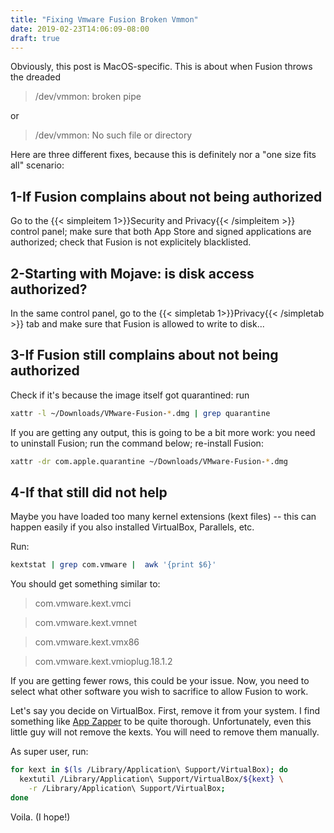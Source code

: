 ```yaml
---
title: "Fixing Vmware Fusion Broken Vmmon"
date: 2019-02-23T14:06:09-08:00
draft: true
---
```

Obviously, this post is MacOS-specific. This is about when Fusion throws the dreaded

> /dev/vmmon: broken pipe

or

> /dev/vmmon: No such file or directory


Here are three different fixes, because this is definitely nor a "one size fits all" scenario:

## 1-If Fusion complains about not being authorized

Go to the {{< simpleitem 1>}}Security and Privacy{{< /simpleitem >}} control panel; make sure that both App Store and signed applications are authorized; check that Fusion is not explicitely blacklisted.

## 2-Starting with Mojave: is disk access authorized?

In the same control panel, go to the {{< simpletab 1>}}Privacy{{< /simpletab >}} tab and make sure that Fusion is allowed to write to disk...

## 3-If Fusion still complains about not being authorized

Check if it's because the image itself got quarantined: run

```bash
xattr -l ~/Downloads/VMware-Fusion-*.dmg | grep quarantine
```

If you are getting any output, this is going to be a bit more work: you need to uninstall Fusion; run the command below; re-install Fusion:

```bash
xattr -dr com.apple.quarantine ~/Downloads/VMware-Fusion-*.dmg
```

## 4-If that still did not help

Maybe you have loaded too many kernel extensions (kext files) -- this can happen easily if you also installed VirtualBox, Parallels, etc.

Run:

```bash
kextstat | grep com.vmware |  awk '{print $6}'
```

You should get something similar to:

>com.vmware.kext.vmci

>com.vmware.kext.vmnet

>com.vmware.kext.vmx86

>com.vmware.kext.vmioplug.18.1.2

If you are getting fewer rows, this could be your issue. Now, you need to select what other software you wish to sacrifice to allow Fusion to work.

Let's say you decide on VirtualBox. First, remove it from your system. I find something like [App Zapper](https://www.appzapper.com/) to be quite thorough. Unfortunately, even this little guy will not remove the kexts. You will need to remove them manually.

As super user, run:

```bash
for kext in $(ls /Library/Application\ Support/VirtualBox); do
  kextutil /Library/Application\ Support/VirtualBox/${kext} \
    -r /Library/Application\ Support/VirtualBox;
done
```

Voila. (I hope!)
